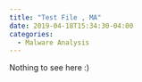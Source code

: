 ```yaml
---
title: "Test File , MA"
date: 2019-04-18T15:34:30-04:00
categories:
  - Malware Analysis
---
```


Nothing to see here :) 
